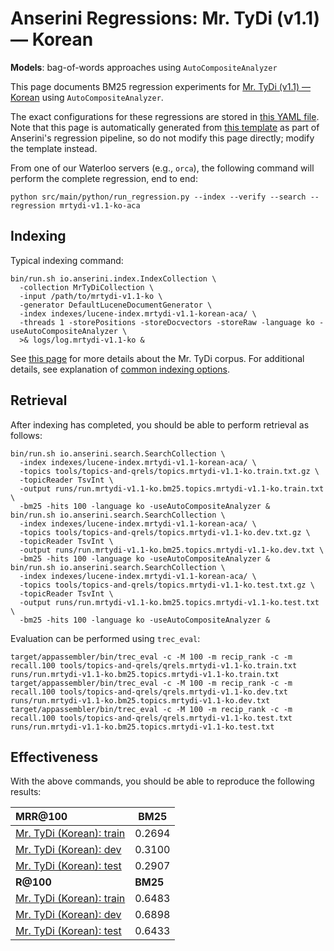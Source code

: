 # Anserini Regressions: Mr. TyDi (v1.1) &mdash; Korean

**Models**: bag-of-words approaches using `AutoCompositeAnalyzer`

This page documents BM25 regression experiments for [Mr. TyDi (v1.1) &mdash; Korean](https://github.com/castorini/mr.tydi) using `AutoCompositeAnalyzer`.

The exact configurations for these regressions are stored in [this YAML file](../../src/main/resources/regression/mrtydi-v1.1-ko-aca.yaml).
Note that this page is automatically generated from [this template](../../src/main/resources/docgen/templates/mrtydi-v1.1-ko-aca.template) as part of Anserini's regression pipeline, so do not modify this page directly; modify the template instead.

From one of our Waterloo servers (e.g., `orca`), the following command will perform the complete regression, end to end:

```
python src/main/python/run_regression.py --index --verify --search --regression mrtydi-v1.1-ko-aca
```

## Indexing

Typical indexing command:

```
bin/run.sh io.anserini.index.IndexCollection \
  -collection MrTyDiCollection \
  -input /path/to/mrtydi-v1.1-ko \
  -generator DefaultLuceneDocumentGenerator \
  -index indexes/lucene-index.mrtydi-v1.1-korean-aca/ \
  -threads 1 -storePositions -storeDocvectors -storeRaw -language ko -useAutoCompositeAnalyzer \
  >& logs/log.mrtydi-v1.1-ko &
```

See [this page](https://github.com/castorini/mr.tydi) for more details about the Mr. TyDi corpus.
For additional details, see explanation of [common indexing options](../../docs/common-indexing-options.md).

## Retrieval

After indexing has completed, you should be able to perform retrieval as follows:

```
bin/run.sh io.anserini.search.SearchCollection \
  -index indexes/lucene-index.mrtydi-v1.1-korean-aca/ \
  -topics tools/topics-and-qrels/topics.mrtydi-v1.1-ko.train.txt.gz \
  -topicReader TsvInt \
  -output runs/run.mrtydi-v1.1-ko.bm25.topics.mrtydi-v1.1-ko.train.txt \
  -bm25 -hits 100 -language ko -useAutoCompositeAnalyzer &
bin/run.sh io.anserini.search.SearchCollection \
  -index indexes/lucene-index.mrtydi-v1.1-korean-aca/ \
  -topics tools/topics-and-qrels/topics.mrtydi-v1.1-ko.dev.txt.gz \
  -topicReader TsvInt \
  -output runs/run.mrtydi-v1.1-ko.bm25.topics.mrtydi-v1.1-ko.dev.txt \
  -bm25 -hits 100 -language ko -useAutoCompositeAnalyzer &
bin/run.sh io.anserini.search.SearchCollection \
  -index indexes/lucene-index.mrtydi-v1.1-korean-aca/ \
  -topics tools/topics-and-qrels/topics.mrtydi-v1.1-ko.test.txt.gz \
  -topicReader TsvInt \
  -output runs/run.mrtydi-v1.1-ko.bm25.topics.mrtydi-v1.1-ko.test.txt \
  -bm25 -hits 100 -language ko -useAutoCompositeAnalyzer &
```

Evaluation can be performed using `trec_eval`:

```
target/appassembler/bin/trec_eval -c -M 100 -m recip_rank -c -m recall.100 tools/topics-and-qrels/qrels.mrtydi-v1.1-ko.train.txt runs/run.mrtydi-v1.1-ko.bm25.topics.mrtydi-v1.1-ko.train.txt
target/appassembler/bin/trec_eval -c -M 100 -m recip_rank -c -m recall.100 tools/topics-and-qrels/qrels.mrtydi-v1.1-ko.dev.txt runs/run.mrtydi-v1.1-ko.bm25.topics.mrtydi-v1.1-ko.dev.txt
target/appassembler/bin/trec_eval -c -M 100 -m recip_rank -c -m recall.100 tools/topics-and-qrels/qrels.mrtydi-v1.1-ko.test.txt runs/run.mrtydi-v1.1-ko.bm25.topics.mrtydi-v1.1-ko.test.txt
```

## Effectiveness

With the above commands, you should be able to reproduce the following results:

| **MRR@100**                                                                                                  | **BM25**  |
|:-------------------------------------------------------------------------------------------------------------|-----------|
| [Mr. TyDi (Korean): train](https://github.com/castorini/mr.tydi)                                             | 0.2694    |
| [Mr. TyDi (Korean): dev](https://github.com/castorini/mr.tydi)                                               | 0.3100    |
| [Mr. TyDi (Korean): test](https://github.com/castorini/mr.tydi)                                              | 0.2907    |
| **R@100**                                                                                                    | **BM25**  |
| [Mr. TyDi (Korean): train](https://github.com/castorini/mr.tydi)                                             | 0.6483    |
| [Mr. TyDi (Korean): dev](https://github.com/castorini/mr.tydi)                                               | 0.6898    |
| [Mr. TyDi (Korean): test](https://github.com/castorini/mr.tydi)                                              | 0.6433    |
